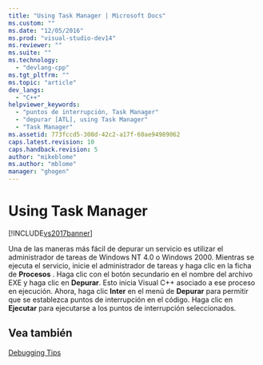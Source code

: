 ```yaml
---
title: "Using Task Manager | Microsoft Docs"
ms.custom: ""
ms.date: "12/05/2016"
ms.prod: "visual-studio-dev14"
ms.reviewer: ""
ms.suite: ""
ms.technology: 
  - "devlang-cpp"
ms.tgt_pltfrm: ""
ms.topic: "article"
dev_langs: 
  - "C++"
helpviewer_keywords: 
  - "puntos de interrupción, Task Manager"
  - "depurar [ATL], using Task Manager"
  - "Task Manager"
ms.assetid: 773fccd5-308d-42c2-a17f-60ae94989062
caps.latest.revision: 10
caps.handback.revision: 5
author: "mikeblome"
ms.author: "mblome"
manager: "ghogen"
---
```

# Using Task Manager
[!INCLUDE[vs2017banner](../assembler/inline/includes/vs2017banner.md)]

Una de las maneras más fácil de depurar un servicio es utilizar el administrador de tareas de Windows NT 4.0 o Windows 2000.  Mientras se ejecuta el servicio, inicie el administrador de tareas y haga clic en la ficha de **Procesos** .  Haga clic con el botón secundario en el nombre del archivo EXE y haga clic en **Depurar**.  Esto inicia Visual C\+\+ asociado a ese proceso en ejecución.  Ahora, haga clic **Inter** en el menú de **Depurar** para permitir que se establezca puntos de interrupción en el código.  Haga clic en **Ejecutar** para ejecutarse a los puntos de interrupción seleccionados.  
  
## Vea también  
 [Debugging Tips](../atl/debugging-tips.md)